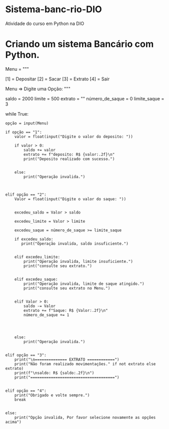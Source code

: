 # Sistema-banc-rio-DIO
Atividade do curso em Python na DIO

# Criando um sistema Bancário com Python.
Menu = """

[1] = Depositar
[2] = Sacar
[3] = Extrato
[4] = Sair


  Menu
=> Digite uma Opção: """

saldo = 2000
limite = 500
extrato = ""
número_de_saque = 0
limite_saque = 3

while True:
    
    opção = input(Menu)
    
    if opção == "1": 
        valor = float(input("Digite o valor do deposito: "))
        
        if valor > 0:
            saldo += valor 
            extrato += f"deposito: R$ {valor:.2f}\n"
            print("Deposito realizado com sucesso.")
        
            
        else:
            print("Operação invalida.")
        
        
    
    elif opção == "2":
        Valor = float(input("Digite o valor do saque: "))
        
    
        excedeu_saldo = Valor > saldo
        
        excedeu_limite = Valor > limite
        
        excedeu_saque = número_de_saque >= limite_saque 
       
        if excedeu_saldo:
           print("Operação invalida, saldo insuficiente.")
           
           
        elif excedeu_limite:
            print("Operação invalida, limite insuficiente.")
            print("consulte seu extrato.")
            
            
        elif excedeu_saque:
            print("Operação invalida, limite de saque atingido.")
            print("consulte seu extrato no Menu.")
            
            
        elif Valor > 0:
            saldo -= Valor
            extrato += f"Saque: R$ {Valor:.2f}\n"
            número_de_saque += 1 
            
        
            
            
        else:
            print("Operação invalida.")
            
       
    elif opção == "3":
        print("\n============== EXTRATO ============")
        print("Não foram realizado movimentações." if not extrato else extrato)
        print(f"\nsaldo: R$ {saldo:.2f}\n")
        print("=====================================")
        
        
    elif opção == "4":
        print("Obrigado e volte sempre.")
        break
        
    
    else:
        print("Opção invalida, Por favor selecione novamente as opções acima")
